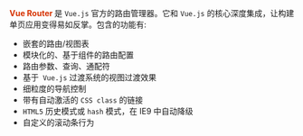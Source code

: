 **<font color="#d63200">Vue Router </font>** 是 ```Vue.js``` 官方的路由管理器。它和 ```Vue.js``` 的核心深度集成，让构建单页应用变得易如反掌。包含的功能有:
+ 嵌套的路由/视图表
+ 模块化的、基于组件的路由配置
+ 路由参数、查询、通配符
+ 基于``` Vue.js``` 过渡系统的视图过渡效果
+ 细粒度的导航控制
+ 带有自动激活的 ```CSS class``` 的链接
+ ```HTML5``` 历史模式或 ```hash``` 模式，在 IE9 中自动降级
+ 自定义的滚动条行为


